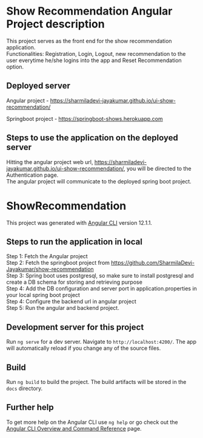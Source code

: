 # Show Recommendation Angular Project description

This project serves as the front end for the show recommendation application. <br>
Functionalities: Registration, Login, Logout, new recommendation to the user everytime he/she logins into the app and Reset Recommendation option.

## Deployed server  

Angular project - https://sharmiladevi-jayakumar.github.io/ui-show-recommendation/ 

Springboot project - https://springboot-shows.herokuapp.com

## Steps to use the application on the deployed server 

Hitting the angular project web url, https://sharmiladevi-jayakumar.github.io/ui-show-recommendation/, you will be directed to the Authentication page. <br>
The angular project will communicate to the deployed spring boot project.

# ShowRecommendation

This project was generated with [Angular CLI](https://github.com/angular/angular-cli) version 12.1.1.

## Steps to run the application in local

Step 1: Fetch the Angular project <br>
Step 2: Fetch the springboot project from https://github.com/SharmilaDevi-Jayakumar/show-recommendation <br>
Step 3: Spring boot uses postgresql, so make sure to install postgresql and create a DB schema for storing and retrieving purpose <br>
Step 4: Add the DB configuration and server port in application.properties in your local spring boot project <br>
Step 4: Configure the backend url in angular project <br>
Step 5: Run the angular and backend project. <br>

## Development server for this project

Run `ng serve` for a dev server. Navigate to `http://localhost:4200/`. The app will automatically reload if you change any of the source files.

## Build

Run `ng build` to build the project. The build artifacts will be stored in the `docs` directory.

## Further help

To get more help on the Angular CLI use `ng help` or go check out the [Angular CLI Overview and Command Reference](https://angular.io/cli) page.
